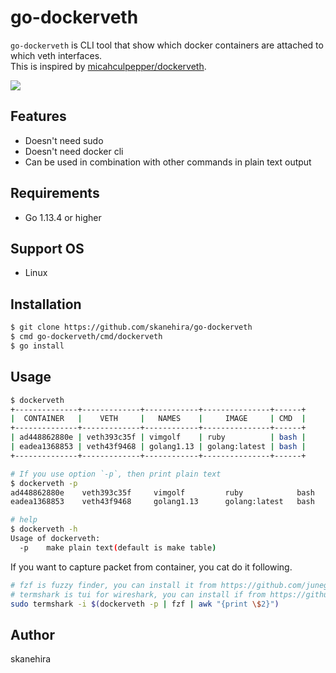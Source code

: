 # go-dockerveth
`go-dockerveth` is CLI tool that show which docker containers are attached to which veth interfaces.  
This is inspired by [micahculpepper/dockerveth](https://github.com/micahculpepper/dockerveth).

![](https://i.imgur.com/5cMGutV.gif)

## Features
- Doesn't need sudo
- Doesn't need docker cli
- Can be used in combination with other commands in plain text output

## Requirements
- Go 1.13.4 or higher

## Support OS
- Linux

## Installation
```sh
$ git clone https://github.com/skanehira/go-dockerveth
$ cmd go-dockerveth/cmd/dockerveth
$ go install
```

## Usage
```sh
$ dockerveth
+--------------+-------------+------------+---------------+------+
|  CONTAINER   |    VETH     |   NAMES    |     IMAGE     | CMD  |
+--------------+-------------+------------+---------------+------+
| ad448862880e | veth393c35f | vimgolf    | ruby          | bash |
| eadea1368853 | veth43f9468 | golang1.13 | golang:latest | bash |
+--------------+-------------+------------+---------------+------+

# If you use option `-p`, then print plain text
$ dockerveth -p
ad448862880e    veth393c35f     vimgolf         ruby            bash
eadea1368853    veth43f9468     golang1.13      golang:latest   bash

# help
$ dockerveth -h
Usage of dockerveth:
  -p    make plain text(default is make table)
```

If you want to capture packet from container, you cat do it following.
```sh
# fzf is fuzzy finder, you can install it from https://github.com/junegunn/fzf
# termshark is tui for wireshark, you can install if from https://github.com/gcla/termshark
sudo termshark -i $(dockerveth -p | fzf | awk "{print \$2}")
```

## Author
skanehira
